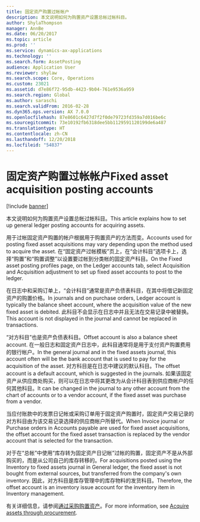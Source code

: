 ```yaml
---
title: 固定资产购置过帐帐户
description: 本文说明如何为购置资产设置总帐过帐科目。
author: ShylaThompson
manager: AnnBe
ms.date: 06/20/2017
ms.topic: article
ms.prod: ''
ms.service: dynamics-ax-applications
ms.technology: ''
ms.search.form: AssetPosting
audience: Application User
ms.reviewer: shylaw
ms.search.scope: Core, Operations
ms.custom: 23021
ms.assetid: d7e86f72-95db-4423-9b04-761e9536a959
ms.search.region: Global
ms.author: saraschi
ms.search.validFrom: 2016-02-28
ms.dyn365.ops.version: AX 7.0.0
ms.openlocfilehash: 87e8601c6427d7f2f0de79723fd359a7d016be6c
ms.sourcegitcommit: 73e10192fb6318dee5bb1129591120199de6a487
ms.translationtype: HT
ms.contentlocale: zh-CN
ms.lasthandoff: 12/20/2018
ms.locfileid: "54837"
---
```

# <a name="fixed-asset-acquisition-posting-accounts"></a><span data-ttu-id="c2c41-103">固定资产购置过帐帐户</span><span class="sxs-lookup"><span data-stu-id="c2c41-103">Fixed asset acquisition posting accounts</span></span>

[!include [banner](../includes/banner.md)]

<span data-ttu-id="c2c41-104">本文说明如何为购置资产设置总帐过帐科目。</span><span class="sxs-lookup"><span data-stu-id="c2c41-104">This article explains how to set up general ledger posting accounts for acquiring assets.</span></span>

<span data-ttu-id="c2c41-105">用于过帐固定资产购置的帐户根据用于购置资产的方法而变。</span><span class="sxs-lookup"><span data-stu-id="c2c41-105">Accounts used for posting fixed asset acquisitions may vary depending upon the method used to acquire the asset.</span></span> <span data-ttu-id="c2c41-106">在“固定资产过帐模板”页上，在“会计科目”选项卡上，选择“购置”和“购置调整”以设置要过帐到分类帐的固定资产科目。</span><span class="sxs-lookup"><span data-stu-id="c2c41-106">On the Fixed asset posting profiles page, on the Ledger accounts tab, select Acquisition and Acquisition adjustment to set up fixed asset accounts to post to the ledger.</span></span> 

<span data-ttu-id="c2c41-107">在日志中和采购订单上，“会计科目”通常是资产负债表科目，在其中将借记新固定资产的购置价格。</span><span class="sxs-lookup"><span data-stu-id="c2c41-107">In journals and on purchase orders, Ledger account is typically the balance sheet account, where the acquisition value of the new fixed asset is debited.</span></span> <span data-ttu-id="c2c41-108">此科目不会显示在日志中并且无法在交易记录中被替换。</span><span class="sxs-lookup"><span data-stu-id="c2c41-108">This account is not displayed in the journal and cannot be replaced in transactions.</span></span> 

<span data-ttu-id="c2c41-109">“对方科目”也是资产负债表科目。</span><span class="sxs-lookup"><span data-stu-id="c2c41-109">Offset account is also a balance sheet account.</span></span> <span data-ttu-id="c2c41-110">在一般日志和固定资产日志中，此科目通常将是用于支付资产购置费用的银行帐户。</span><span class="sxs-lookup"><span data-stu-id="c2c41-110">In the general journal and in the fixed assets journal, this account often will be the bank account that is used to pay for the acquisition of the asset.</span></span> <span data-ttu-id="c2c41-111">对方科目是在日志中建议的默认科目。</span><span class="sxs-lookup"><span data-stu-id="c2c41-111">The offset account is a default account, which is suggested in the journals.</span></span> <span data-ttu-id="c2c41-112">如果该固定资产从供应商处购买，则可以在日志中将其更改为从会计科目表到供应商帐户的任何其他科目。</span><span class="sxs-lookup"><span data-stu-id="c2c41-112">It can be changed in the journal to any other account from the chart of accounts or to a vendor account, if the fixed asset was purchase from a vendor.</span></span> 

<span data-ttu-id="c2c41-113">当应付账款中的发票日记帐或采购订单用于固定资产购置时，固定资产交易记录的对方科目由为该交易记录选择的供应商帐户所替代。</span><span class="sxs-lookup"><span data-stu-id="c2c41-113">When Invoice journal or Purchase orders in Accounts payable are used for fixed asset acquisitions, the offset account for the fixed asset transaction is replaced by the vendor account that is selected for the transaction.</span></span>

<span data-ttu-id="c2c41-114">对于在“总帐”中使用“库存转为固定资产日记帐”过帐的购置，固定资产不是从外部购买的，而是从公司自己的库存转移的。</span><span class="sxs-lookup"><span data-stu-id="c2c41-114">For acquisitions posted using the Inventory to fixed assets journal in General ledger, the fixed asset is not bought from external sources, but transferred from the company's own inventory.</span></span> <span data-ttu-id="c2c41-115">因此，对方科目是库存管理中的库存物料的发货科目。</span><span class="sxs-lookup"><span data-stu-id="c2c41-115">Therefore, the offset account is an inventory issue account for the inventory item in Inventory management.</span></span>

<span data-ttu-id="c2c41-116">有关详细信息，请参阅[通过采购购置资产](acquire-assets-procurement.md)。</span><span class="sxs-lookup"><span data-stu-id="c2c41-116">For more information, see [Acquire assets through procurement](acquire-assets-procurement.md).</span></span>




